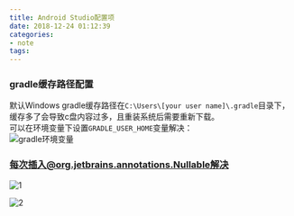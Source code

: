 ```yaml
---
title: Android Studio配置项
date: 2018-12-24 01:12:39 
categories: 
- note
tags: 
---
```

### gradle缓存路径配置  
默认Windows gradle缓存路径在`C:\Users\[your user name]\.gradle`目录下，缓存多了会导致c盘内容过多，且重装系统后需要重新下载。  
可以在环境变量下设置`GRADLE_USER_HOME`变量解决：  
![gradle环境变量](https://user-images.githubusercontent.com/7078104/50388833-fb3ce080-075b-11e9-8eb0-65288e64f497.png)  
  
### 每次插入@org.jetbrains.annotations.Nullable解决  
  
![1](https://user-images.githubusercontent.com/7078104/162896254-41303268-65db-4476-b5cf-092567684de3.png)  
  
![2](https://user-images.githubusercontent.com/7078104/162896316-e070f651-0b5d-438a-9cb2-c3cd0b775379.png)  

